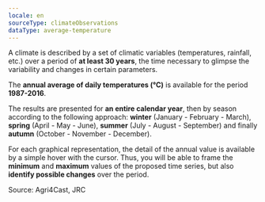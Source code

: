 ```yaml
---
locale: en
sourceType: climateObservations
dataType: average-temperature
---
```


A climate is described by a set of climatic variables (temperatures, rainfall, etc.) over a period of **at least 30 years**, the time necessary to glimpse the variability and changes in certain parameters.

The **annual average of daily temperatures (°C)** is available for the period
**1987-2016**.

The results are presented for **an entire calendar year**, then by season
according to the following approach: **winter** (January - February - March),
**spring** (April - May - June), **summer** (July - August - September) and
finally **autumn** (October - November - December).

For each graphical representation, the detail of the annual value is available by a simple hover with the cursor. Thus, you will be able to frame the **minimum** and **maximum** values of the proposed time series, but also **identify possible changes** over the period.

Source: Agri4Cast, JRC
